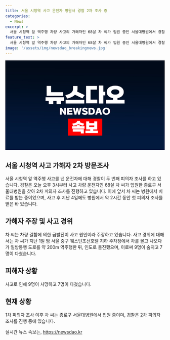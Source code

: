 ```yaml
---
title: 서울 시청역 사고 운전자 병원서 경찰 2차 조사 중
categories:
  - News
excerpt: >
  서울 시청역 앞 역주행 차량 사고의 가해자인 68살 차 씨가 입원 중인 서울대병원에서 경찰에 의한 2차 피의자 조사를 받고 있습니다. 지난 4일 1차 조사를 받은 차 씨는 사고를 급발진으로 주장하고 있으며, 이 사고로 9명이 사망하고 7명이 부상을 입었습니다. 경찰은 차 씨의 주장을 조사 중이며, 사건은 계속 진행 중입니다. (150자)
feature_text: >
  서울 시청역 앞 역주행 차량 사고의 가해자인 68살 차 씨가 입원 중인 서울대병원에서 경찰에 의한 2차 피의자 조사를 받고 있습니다. 지난 4일 1차 조사를 받은 차 씨는 사고를 급발진으로 주장하고 있으며, 이 사고로 9명이 사망하고 7명이 부상을 입었습니다. 경찰은 차 씨의 주장을 조사 중이며, 사건은 계속 진행 중입니다. (150자)
image: '/assets/img/newsdao_breakingnews.jpg'
---
```


<p><img src="/assets/img/newsdao_breakingnews.jpg" alt="flaretime 속보" /></p>

<h2 data-ke-size="size26">서울 시청역 사고 가해자 2차 방문조사</h2>

<p data-ke-size="size16">서울 시청역 앞 역주행 사고를 낸 운전자에 대해 경찰이 두 번째 피의자 조사를 하고 있습니다. 경찰은 오늘 오후 3시부터 사고 차량 운전자인 68살 차 씨가 입원한 종로구 서울대병원을 찾아 2차 피의자 조사를 진행하고 있습니다. 이에 앞서 차 씨는 병원에서 치료를 받는 중이었으며, 사고 후 지난 4일에도 병원에서 약 2시간 동안 첫 피의자 조사를 받은 바 있습니다.</p>

<h2 data-ke-size="size24">가해자 주장 및 사고 경위</h2>

<p data-ke-size="size16">차 씨는 차량 결함에 의한 급발진이 사고 원인이라 주장하고 있습니다. 사고 경위에 대해서는 차 씨가 지난 1일 밤 서울 중구 웨스틴조선호텔 지하 주차장에서 차를 몰고 나오다가 일방통행 도로를 약 200m 역주행한 뒤, 인도로 돌진했으며, 이로써 9명이 숨지고 7명이 다쳤습니다.</p>

<h2 data-ke-size="size24">피해자 상황</h2>

<p data-ke-size="size16">사고로 인해 9명이 사망하고 7명이 다쳤습니다.</p>

<h2 data-ke-size="size24">현재 상황</h2>

<p data-ke-size="size16">1차 피의자 조사 이후 차 씨는 종로구 서울대병원에서 입원 중이며, 경찰은 2차 피의자 조사를 진행 중에 있습니다.</p>
실시간 뉴스 속보는, <a href="https://newsdao.kr" rel="dofollow">https://newsdao.kr</a>


